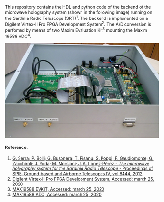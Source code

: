 This repository contains the HDL and python code of the backend of the microwave holography system (shown in the following image) running on the Sardinia Radio Telescope (SRT)<sup>1</sup>.
The backend is implemented on a Digilent Virtex-II Pro FPGA Development System<sup>2</sup>. The A/D conversion is perfomed by means of two Maxim Evaluation Kit<sup>3</sup> mounting the Maxim 19588 ADC<sup>4</sup>.

![](images/Backend.jpg)

#### Reference:
1. [G. Serra; P. Bolli; G. Busonera; T. Pisanu; S. Poppi; F. Gaudiomonte; G. Zacchiroli; J. Roda; M. Morsiani; J. A. López-Pérez - *The microwave holography system for the Sardinia Radio Telescope* - Proceedings of SPIE: Ground-based and Airborne Telescopes IV, vol.8444, 2012](
https://www.spiedigitallibrary.org/conference-proceedings-of-spie/8444/84445W/The-microwave-holography-system-for-the-Sardinia-Radio-Telescope/10.1117/12.926160.short)
2. [Digilent Virtex-II Pro FPGA Development System,  Accessed: march 25, 2020](https://store.digilentinc.com/virtex-ii-pro-fpga-development-system-limited-time/)
3. [MAX19588 EVKIT, Accessed: march 25, 2020](https://www.maximintegrated.com/en/products/analog/data-converters/analog-to-digital-converters/MAX19588EVKIT.html)
4. [MAX19588 ADC, Accessed: march 25, 2020](https://www.maximintegrated.com/en/products/analog/data-converters/analog-to-digital-converters/MAX19588.html)
